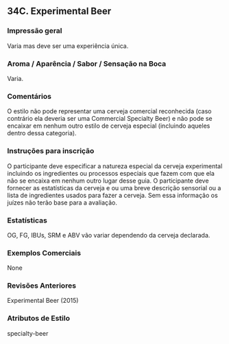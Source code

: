 ## 34C. Experimental Beer

### Impressão geral

Varia mas deve ser uma experiência única.

### Aroma / Aparência / Sabor / Sensação na Boca

Varia.

### Comentários

O estilo não pode representar uma cerveja comercial reconhecida (caso contrário ela deveria ser uma Commercial Specialty Beer) e não pode se encaixar em nenhum outro estilo de cerveja especial (incluindo aqueles dentro dessa categoria).

### Instruções para inscrição

O participante deve especificar a natureza especial da cerveja experimental incluindo os ingredientes ou processos especiais que fazem com que ela não se encaixa em nenhum outro lugar desse guia. O participante deve fornecer as estatísticas da cerveja e ou uma breve descrição sensorial ou a lista de ingredientes usados para fazer a cerveja. Sem essa informação os juízes não terão base para a avaliação.

### Estatísticas

OG, FG, IBUs, SRM e ABV vão variar dependendo da cerveja declarada.

### Exemplos Comerciais

None

### Revisões Anteriores

Experimental Beer (2015)

### Atributos de Estilo

specialty-beer